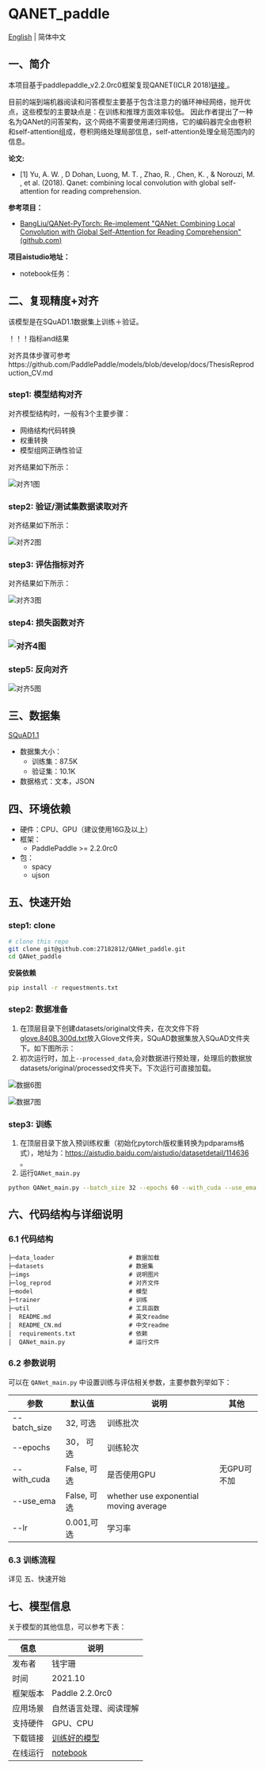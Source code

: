 # QANET_paddle

[English](./README.md) | 简体中文

## 一、简介

本项目基于paddlepaddle_v2.2.0rc0框架复现QANET(ICLR 2018)[链接 ](https://arxiv.org/abs/1804.09541)。

目前的端到端机器阅读和问答模型主要基于包含注意力的循环神经网络，抛开优点，这些模型的主要缺点是：在训练和推理方面效率较低。 因此作者提出了一种名为QANet的问答架构，这个网络不需要使用递归网络，它的编码器完全由卷积和self-attention组成，卷积网络处理局部信息，self-attention处理全局范围内的信息。

**论文:**

- [1] Yu, A. W. ,  D  Dohan,  Luong, M. T. ,  Zhao, R. ,  Chen, K. , &  Norouzi, M. , et al. (2018). Qanet: combining local convolution with global self-attention for reading comprehension.

**参考项目：**

- [BangLiu/QANet-PyTorch: Re-implement "QANet: Combining Local Convolution with Global Self-Attention for Reading Comprehension" (github.com)](https://github.com/BangLiu/QANet-PyTorch)

**项目aistudio地址：**

- notebook任务：

## 二、复现精度+对齐

该模型是在SQuAD1.1数据集上训练＋验证。

！！！指标and结果

对齐具体步骤可参考https://github.com/PaddlePaddle/models/blob/develop/docs/ThesisReproduction_CV.md

### step1: 模型结构对齐 

对齐模型结构时，一般有3个主要步骤：

- 网络结构代码转换
- 权重转换
- 模型组网正确性验证

对齐结果如下所示：

![对齐1图](imgs/1.png)

### step2: 验证/测试集数据读取对齐

对齐结果如下所示：

![对齐2图](imgs/2.png)

### step3: 评估指标对齐

对齐结果如下所示：

![对齐3图](imgs/3.png)

### step4: 损失函数对齐

### ![对齐4图](imgs/4.png)

### step5: 反向对齐

![对齐5图](imgs/5.png)



## 三、数据集

[SQuAD1.1](https://datarepository.wolframcloud.com/resources/SQuAD-v1.1)

- 数据集大小：
  - 训练集：87.5K
  - 验证集：10.1K
- 数据格式：文本，JSON

## 四、环境依赖

- 硬件：CPU、GPU（建议使用16G及以上）
- 框架：
  - PaddlePaddle >= 2.2.0rc0
- 包：
  - spacy
  - ujson
## 五、快速开始

### step1: clone 

```bash
# clone this repo
git clone git@github.com:27182812/QANet_paddle.git
cd QANet_paddle
```
**安装依赖**
```bash
pip install -r requestments.txt
```

### step2: 数据准备

1. 在顶层目录下创建datasets/original文件夹，在次文件下将[glove.840B.300d.txt](https://www.kaggle.com/takuok/glove840b300dtxt)放入Glove文件夹，SQuAD数据集放入SQuAD文件夹下。如下图所示：
2. 初次运行时，加上`--processed_data`,会对数据进行预处理，处理后的数据放datasets/original/processed文件夹下。下次运行可直接加载。

![数据6图](imgs/6.png)

![数据7图](imgs/7.png)

### step3: 训练

1. 在顶层目录下放入预训练权重（初始化pytorch版权重转换为pdparams格式），地址为：https://aistudio.baidu.com/aistudio/datasetdetail/114636 。
2. 运行`QANet_main.py`

```bash
python QANet_main.py --batch_size 32 --epochs 60 --with_cuda --use_ema
```

## 六、代码结构与详细说明

### 6.1 代码结构

```
├─data_loader                     # 数据加载
├─datasets                        # 数据集
├─imgs                            # 说明图片
├─log_reprod                      # 对齐文件
├─model                           # 模型
├─trainer                         # 训练
├─util                            # 工具函数
│  README.md                      # 英文readme
│  README_CN.md                   # 中文readme
│  requirements.txt               # 依赖
│  QANet_main.py                  # 运行文件
```
### 6.2 参数说明

可以在 `QANet_main.py` 中设置训练与评估相关参数，主要参数列举如下：

| 参数         | 默认值        | 说明                                   | 其他        |
| ------------ | ------------- | -------------------------------------- | ----------- |
| --batch_size | 32,      可选 | 训练批次                               |             |
| --epochs     | 30，   可选   | 训练轮次                               |             |
| --with_cuda  | False, 可选   | 是否使用GPU                            | 无GPU可不加 |
| --use_ema    | False, 可选   | whether use exponential moving average |             |
| --lr         | 0.001,可选    | 学习率                                 |             |

### 6.3 训练流程

详见 五、快速开始

## 七、模型信息

关于模型的其他信息，可以参考下表：

| 信息     | 说明                                                         |
| -------- | ------------------------------------------------------------ |
| 发布者   | 钱宇珊                                                       |
| 时间     | 2021.10                                                      |
| 框架版本 | Paddle 2.2.0rc0                                              |
| 应用场景 | 自然语言处理、阅读理解                                       |
| 支持硬件 | GPU、CPU                                                     |
| 下载链接 | [训练好的模型]()                                             |
| 在线运行 | [notebook](https://aistudio.baidu.com/aistudio/projectdetail/2542813) |

